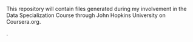 This repository will contain files generated during my
involvement in the Data Specialization Course through
John Hopkins University on  Coursera.org.

.